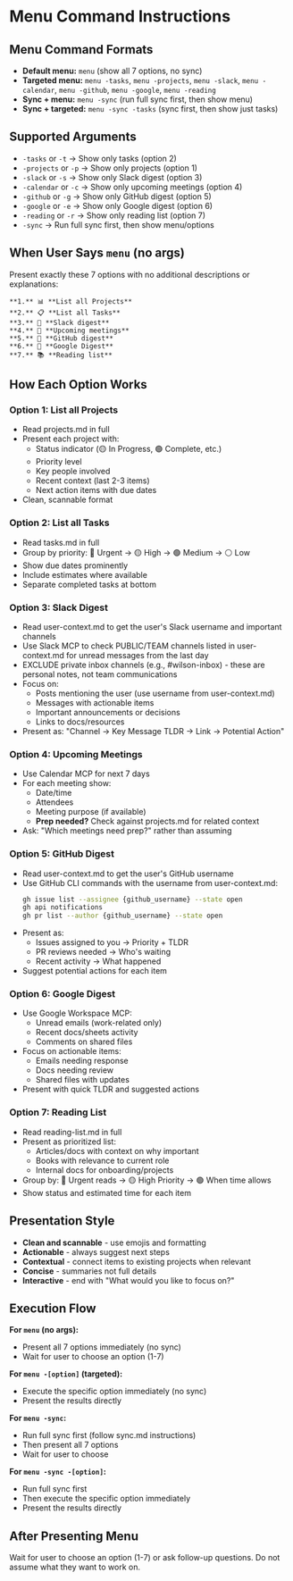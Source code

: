 # Menu Command Instructions

## Menu Command Formats
- **Default menu:** `menu` (show all 7 options, no sync)
- **Targeted menu:** `menu -tasks`, `menu -projects`, `menu -slack`, `menu -calendar`, `menu -github`, `menu -google`, `menu -reading`
- **Sync + menu:** `menu -sync` (run full sync first, then show menu)
- **Sync + targeted:** `menu -sync -tasks` (sync first, then show just tasks)

## Supported Arguments
- `-tasks` or `-t` → Show only tasks (option 2)
- `-projects` or `-p` → Show only projects (option 1)
- `-slack` or `-s` → Show only Slack digest (option 3)
- `-calendar` or `-c` → Show only upcoming meetings (option 4)
- `-github` or `-g` → Show only GitHub digest (option 5)
- `-google` or `-e` → Show only Google digest (option 6)
- `-reading` or `-r` → Show only reading list (option 7)
- `-sync` → Run full sync first, then show menu/options

## When User Says `menu` (no args)
Present exactly these 7 options with no additional descriptions or explanations:

```
**1.** 📊 **List all Projects**
**2.** 📋 **List all Tasks** 
**3.** 💬 **Slack digest**
**4.** 📅 **Upcoming meetings**
**5.** 🔧 **GitHub digest**
**6.** 📧 **Google Digest**
**7.** 📚 **Reading list**
```

## How Each Option Works

### Option 1: List all Projects
- Read projects.md in full
- Present each project with:
  - Status indicator (🟡 In Progress, 🟢 Complete, etc.)
  - Priority level
  - Key people involved
  - Recent context (last 2-3 items)
  - Next action items with due dates
- Clean, scannable format

### Option 2: List all Tasks  
- Read tasks.md in full
- Group by priority: 🔴 Urgent → 🟡 High → 🟢 Medium → ⚪ Low
- Show due dates prominently
- Include estimates where available
- Separate completed tasks at bottom

### Option 3: Slack Digest
- Read user-context.md to get the user's Slack username and important channels
- Use Slack MCP to check PUBLIC/TEAM channels listed in user-context.md for unread messages from the last day
- EXCLUDE private inbox channels (e.g., #wilson-inbox) - these are personal notes, not team communications
- Focus on:
  - Posts mentioning the user (use username from user-context.md)
  - Messages with actionable items
  - Important announcements or decisions
  - Links to docs/resources
- Present as: "Channel → Key Message TLDR → Link → Potential Action"

### Option 4: Upcoming Meetings
- Use Calendar MCP for next 7 days
- For each meeting show:
  - Date/time
  - Attendees
  - Meeting purpose (if available)
  - **Prep needed?** Check against projects.md for related context
- Ask: "Which meetings need prep?" rather than assuming

### Option 5: GitHub Digest
- Read user-context.md to get the user's GitHub username
- Use GitHub CLI commands with the username from user-context.md:
  ```bash
  gh issue list --assignee {github_username} --state open
  gh api notifications  
  gh pr list --author {github_username} --state open
  ```
- Present as:
  - Issues assigned to you → Priority + TLDR
  - PR reviews needed → Who's waiting
  - Recent activity → What happened
- Suggest potential actions for each item

### Option 6: Google Digest
- Use Google Workspace MCP:
  - Unread emails (work-related only)
  - Recent docs/sheets activity
  - Comments on shared files
- Focus on actionable items:
  - Emails needing response
  - Docs needing review
  - Shared files with updates
- Present with quick TLDR and suggested actions

### Option 7: Reading List
- Read reading-list.md in full
- Present as prioritized list:
  - Articles/docs with context on why important
  - Books with relevance to current role
  - Internal docs for onboarding/projects
- Group by: 🔴 Urgent reads → 🟡 High Priority → 🟢 When time allows
- Show status and estimated time for each item

## Presentation Style
- **Clean and scannable** - use emojis and formatting
- **Actionable** - always suggest next steps
- **Contextual** - connect items to existing projects when relevant
- **Concise** - summaries not full details
- **Interactive** - end with "What would you like to focus on?"

## Execution Flow
**For `menu` (no args):**
- Present all 7 options immediately (no sync)
- Wait for user to choose an option (1-7)

**For `menu -[option]` (targeted):**
- Execute the specific option immediately (no sync)
- Present the results directly

**For `menu -sync`:**
- Run full sync first (follow sync.md instructions)
- Then present all 7 options
- Wait for user to choose

**For `menu -sync -[option]`:**
- Run full sync first
- Then execute the specific option immediately
- Present the results directly

## After Presenting Menu
Wait for user to choose an option (1-7) or ask follow-up questions. Do not assume what they want to work on.
